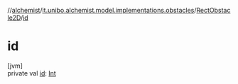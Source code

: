//[alchemist](../../../index.md)/[it.unibo.alchemist.model.implementations.obstacles](../index.md)/[RectObstacle2D](index.md)/[id](id.md)

# id

[jvm]\
private val [id](id.md): [Int](https://kotlinlang.org/api/latest/jvm/stdlib/kotlin/-int/index.html)
